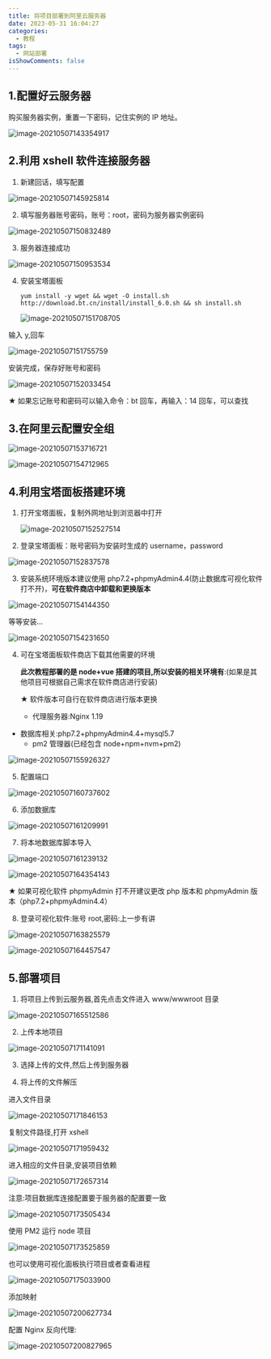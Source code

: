```yaml
---
title: 将项目部署到阿里云服务器
date: 2023-05-31 16:04:27
categories:
  - 教程
tags:
  - 网站部署
isShowComments: false
---
```


## 1.配置好云服务器

购买服务器实例，重置一下密码，记住实例的 IP 地址。

![image-20210507143354917](https://gitee.com/gzcc_kims/figure/raw/master/image-20210507143354917.png)

## 2.利用 xshell 软件连接服务器

1. 新建回话，填写配置

![image-20210507145925814](https://gitee.com/gzcc_kims/figure/raw/master/image-20210507145925814.png)

2. 填写服务器账号密码，账号：root，密码为服务器实例密码

![image-20210507150832489](https://gitee.com/gzcc_kims/figure/raw/master/image-20210507150832489.png)

3. 服务器连接成功

![image-20210507150953534](https://gitee.com/gzcc_kims/figure/raw/master/image-20210507150953534.png)

4. 安装宝塔面板

   ```
   yum install -y wget && wget -O install.sh http://download.bt.cn/install/install_6.0.sh && sh install.sh
   ```

   ![image-20210507151708705](https://gitee.com/gzcc_kims/figure/raw/master/image-20210507151708705.png)

输入 y,回车

![image-20210507151755759](https://gitee.com/gzcc_kims/figure/raw/master/image-20210507151755759.png)

安装完成，保存好账号和密码

![image-20210507152033454](https://gitee.com/gzcc_kims/figure/raw/master/image-20210507152033454.png)

★ 如果忘记账号和密码可以输入命令：bt 回车，再输入：14 回车，可以查找

## 3.在阿里云配置安全组

![image-20210507153716721](https://gitee.com/gzcc_kims/figure/raw/master/image-20210507153716721.png)

![image-20210507154712965](https://gitee.com/gzcc_kims/figure/raw/master/image-20210507154712965.png)

## 4.利用宝塔面板搭建环境

1. 打开宝塔面板，复制外网地址到浏览器中打开

   ![image-20210507152527514](https://gitee.com/gzcc_kims/figure/raw/master/image-20210507152527514.png)

2. 登录宝塔面板：账号密码为安装时生成的 username，password

![image-20210507152837578](https://gitee.com/gzcc_kims/figure/raw/master/image-20210507152837578.png)

3. 安装系统环境版本建议使用 php7.2+phpmyAdmin4.4(防止数据库可视化软件打不开)，**可在软件商店中卸载和更换版本**

![image-20210507154144350](https://gitee.com/gzcc_kims/figure/raw/master/image-20210507154144350.png)

等等安装...

![image-20210507154231650](https://gitee.com/gzcc_kims/figure/raw/master/image-20210507154231650.png)

4. 可在宝塔面板软件商店下载其他需要的环境

   **此次教程部署的是 node+vue 搭建的项目,所以安装的相关环境有**:(如果是其他项目可根据自己需求在软件商店进行安装)

   ★ 软件版本可自行在软件商店进行版本更换

   - 代理服务器:Nginx 1.19

- 数据库相关:php7.2+phpmyAdmin4.4+mysql5.7
  - pm2 管理器(已经包含 node+npm+nvm+pm2)

![image-20210507155926327](https://gitee.com/gzcc_kims/figure/raw/master/image-20210507155926327.png)

5. 配置端口

![image-20210507160737602](https://gitee.com/gzcc_kims/figure/raw/master/image-20210507160737602.png)

6. 添加数据库

![image-20210507161209991](https://gitee.com/gzcc_kims/figure/raw/master/image-20210507161209991.png)

7. 将本地数据库脚本导入

![image-20210507161239132](https://gitee.com/gzcc_kims/figure/raw/master/image-20210507161239132.png)

![image-20210507164354143](https://gitee.com/gzcc_kims/figure/raw/master/image-20210507164354143.png)

★ 如果可视化软件 phpmyAdmin 打不开建议更改 php 版本和 phpmyAdmin 版本（php7.2+phpmyAdmin4.4）

8. 登录可视化软件:账号 root,密码:上一步有讲

![image-20210507163825579](https://gitee.com/gzcc_kims/figure/raw/master/image-20210507163825579.png)

![image-20210507164457547](https://gitee.com/gzcc_kims/figure/raw/master/image-20210507164457547.png)

## 5.部署项目

1. 将项目上传到云服务器,首先点击文件进入 www/wwwroot 目录

![image-20210507165512586](https://gitee.com/gzcc_kims/figure/raw/master/image-20210507165512586.png)

2. 上传本地项目

![image-20210507171141091](https://gitee.com/gzcc_kims/figure/raw/master/image-20210507171141091.png)

3. 选择上传的文件,然后上传到服务器

4. 将上传的文件解压


进入文件目录

![image-20210507171846153](https://gitee.com/gzcc_kims/figure/raw/master/image-20210507171846153.png)

复制文件路径,打开 xshell

![image-20210507171959432](https://gitee.com/gzcc_kims/figure/raw/master/image-20210507171959432.png)

进入相应的文件目录,安装项目依赖

![image-20210507172657314](https://gitee.com/gzcc_kims/figure/raw/master/image-20210507172657314.png)

注意:项目数据库连接配置要于服务器的配置要一致

![image-20210507173505434](https://gitee.com/gzcc_kims/figure/raw/master/image-20210507173505434.png)

使用 PM2 运行 node 项目

![image-20210507173525859](https://gitee.com/gzcc_kims/figure/raw/master/image-20210507173525859.png)

也可以使用可视化面板执行项目或者查看进程

![image-20210507175033900](https://gitee.com/gzcc_kims/figure/raw/master/image-20210507175033900.png)

添加映射

![image-20210507200627734](https://gitee.com/gzcc_kims/figure/raw/master/image-20210507200627734.png)

配置 Nginx 反向代理:

![image-20210507200827965](https://gitee.com/gzcc_kims/figure/raw/master/image-20210507200827965.png)
